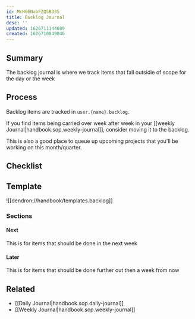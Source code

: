 ```yaml
---
id: McHGENxbFZQ5B335
title: Backlog Journal
desc: ''
updated: 1626711144609
created: 1626710849040
---
```


## Summary

The backlog journal is where we track items that fall outsidie of scope for the day or the week

## Process

Backlog items are tracked in `user.{name}.backlog`.

If you find items being carried over week after week in your [[weekly Journal|handbook.sop.weekly-journal]], consider moving it to the backlog. 

This is also a good place to queue up upcoming projects that you'll be working on this month/quarter.

## Checklist

## Template
![[dendron://handbook/templates.backlog]]

### Sections

#### Next

This is for items that should be done in the next week

#### Later

This is for items that should be done further out then a week from now

## Related
- [[Daily Journal|handbook.sop.daily-journal]]
- [[Weekly Journal|handbook.sop.weekly-journal]]
